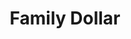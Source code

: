 ---
title: "Family Dollar"
url: /chicago/family-dollar-south-pulaski-road-2/
shop: variety store
---